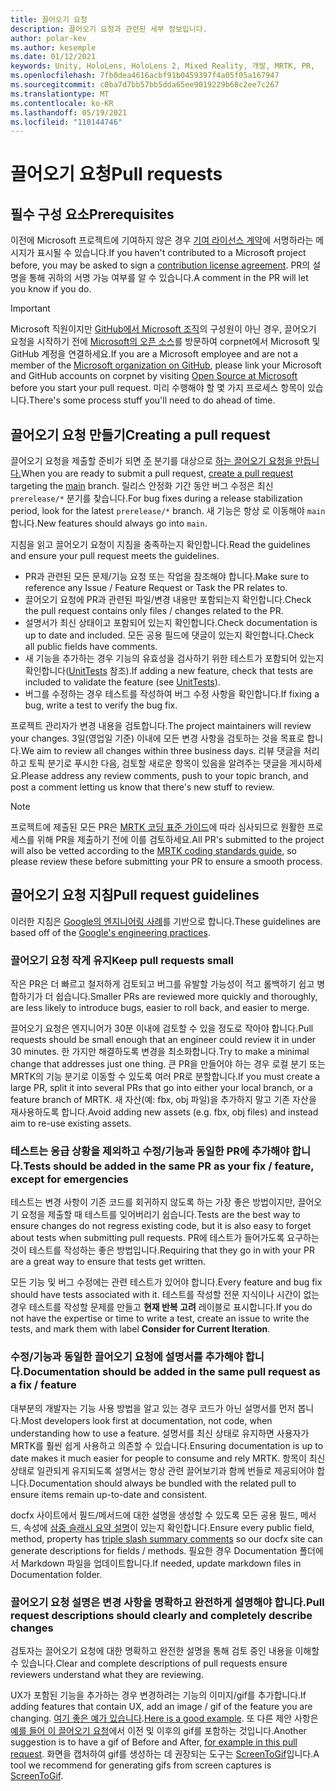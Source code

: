 ```yaml
---
title: 끌어오기 요청
description: 끌어오기 요청과 관련된 세부 정보입니다.
author: polar-kev
ms.author: kesemple
ms.date: 01/12/2021
keywords: Unity, HoloLens, HoloLens 2, Mixed Reality, 개발, MRTK, PR,
ms.openlocfilehash: 7fb0dea4616acbf91b0459397f4a05f05a167947
ms.sourcegitcommit: c0ba7d7bb57bb5dda65ee9019229b68c2ee7c267
ms.translationtype: MT
ms.contentlocale: ko-KR
ms.lasthandoff: 05/19/2021
ms.locfileid: "110144746"
---
```

# <a name="pull-requests"></a><span data-ttu-id="c7932-104">끌어오기 요청</span><span class="sxs-lookup"><span data-stu-id="c7932-104">Pull requests</span></span>

## <a name="prerequisites"></a><span data-ttu-id="c7932-105">필수 구성 요소</span><span class="sxs-lookup"><span data-stu-id="c7932-105">Prerequisites</span></span>

<span data-ttu-id="c7932-106">이전에 Microsoft 프로젝트에 기여하지 않은 경우 [기여 라이선스 계약](https://cla.microsoft.com/)에 서명하라는 메시지가 표시될 수 있습니다.</span><span class="sxs-lookup"><span data-stu-id="c7932-106">If you haven't contributed to a Microsoft project before, you may be asked to sign a [contribution license agreement](https://cla.microsoft.com/).</span></span>
<span data-ttu-id="c7932-107">PR의 설명을 통해 귀하의 서명 가능 여부를 알 수 있습니다.</span><span class="sxs-lookup"><span data-stu-id="c7932-107">A comment in the PR will let you know if you do.</span></span>

> [!IMPORTANT]
> <span data-ttu-id="c7932-108">Microsoft 직원이지만 [GitHub에서 Microsoft 조직](https://github.com/Microsoft)의 구성원이 아닌 경우, 끌어오기 요청을 시작하기 전에 [Microsoft의 오픈 소스](https://opensource.microsoft.com/)를 방문하여 corpnet에서 Microsoft 및 GitHub 계정을 연결하세요.</span><span class="sxs-lookup"><span data-stu-id="c7932-108">If you are a Microsoft employee and are not a member of the [Microsoft organization on GitHub](https://github.com/Microsoft), please link your Microsoft and GitHub accounts on corpnet by visiting [Open Source at Microsoft](https://opensource.microsoft.com/) before you start your pull request.</span></span> <span data-ttu-id="c7932-109">미리 수행해야 할 몇 가지 프로세스 항목이 있습니다.</span><span class="sxs-lookup"><span data-stu-id="c7932-109">There's some process stuff you'll need to do ahead of time.</span></span>

## <a name="creating-a-pull-request"></a><span data-ttu-id="c7932-110">끌어오기 요청 만들기</span><span class="sxs-lookup"><span data-stu-id="c7932-110">Creating a pull request</span></span>

<span data-ttu-id="c7932-111">끌어오기 요청을 제출할 준비가 되면 [주](https://github.com/microsoft/mixedrealitytoolkit-unity/tree/main) 분기를 대상으로 [하는 끌어오기 요청을 만듭니다.](https://github.com/microsoft/MixedRealityToolkit-Unity/compare/main...main?expand=1)</span><span class="sxs-lookup"><span data-stu-id="c7932-111">When you are ready to submit a pull request, [create a pull request](https://github.com/microsoft/MixedRealityToolkit-Unity/compare/main...main?expand=1) targeting the [main](https://github.com/microsoft/mixedrealitytoolkit-unity/tree/main) branch.</span></span> <span data-ttu-id="c7932-112">릴리스 안정화 기간 동안 버그 수정은 최신 `prerelease/*` 분기를 찾습니다.</span><span class="sxs-lookup"><span data-stu-id="c7932-112">For bug fixes during a release stabilization period, look for the latest `prerelease/*` branch.</span></span> <span data-ttu-id="c7932-113">새 기능은 항상 로 이동해야 `main` 합니다.</span><span class="sxs-lookup"><span data-stu-id="c7932-113">New features should always go into `main`.</span></span>

<span data-ttu-id="c7932-114">지침을 읽고 끌어오기 요청이 지침을 충족하는지 확인합니다.</span><span class="sxs-lookup"><span data-stu-id="c7932-114">Read the guidelines and ensure your pull request meets the guidelines.</span></span>

* <span data-ttu-id="c7932-115">PR과 관련된 모든 문제/기능 요청 또는 작업을 참조해야 합니다.</span><span class="sxs-lookup"><span data-stu-id="c7932-115">Make sure to reference any Issue / Feature Request or Task the PR relates to.</span></span>
* <span data-ttu-id="c7932-116">끌어오기 요청에 PR과 관련된 파일/변경 내용만 포함되는지 확인합니다.</span><span class="sxs-lookup"><span data-stu-id="c7932-116">Check the pull request contains only files / changes related to the PR.</span></span>
* <span data-ttu-id="c7932-117">설명서가 최신 상태이고 포함되어 있는지 확인합니다.</span><span class="sxs-lookup"><span data-stu-id="c7932-117">Check documentation is up to date and included.</span></span> <span data-ttu-id="c7932-118">모든 공용 필드에 댓글이 있는지 확인합니다.</span><span class="sxs-lookup"><span data-stu-id="c7932-118">Check all public fields have comments.</span></span>
* <span data-ttu-id="c7932-119">새 기능을 추가하는 경우 기능의 유효성을 검사하기 위한 테스트가 포함되어 있는지 확인합니다([UnitTests](../contributing/unit-tests.md) 참조).</span><span class="sxs-lookup"><span data-stu-id="c7932-119">If adding a new feature, check that tests are included to validate the feature (see [UnitTests](../contributing/unit-tests.md)).</span></span>
* <span data-ttu-id="c7932-120">버그를 수정하는 경우 테스트를 작성하여 버그 수정 사항을 확인합니다.</span><span class="sxs-lookup"><span data-stu-id="c7932-120">If fixing a bug, write a test to verify the bug fix.</span></span>

<span data-ttu-id="c7932-121">프로젝트 관리자가 변경 내용을 검토합니다.</span><span class="sxs-lookup"><span data-stu-id="c7932-121">The project maintainers will review your changes.</span></span> <span data-ttu-id="c7932-122">3일(영업일 기준) 이내에 모든 변경 사항을 검토하는 것을 목표로 합니다.</span><span class="sxs-lookup"><span data-stu-id="c7932-122">We aim to review all changes within three business days.</span></span> <span data-ttu-id="c7932-123">리뷰 댓글을 처리하고 토픽 분기로 푸시한 다음, 검토할 새로운 항목이 있음을 알려주는 댓글을 게시하세요.</span><span class="sxs-lookup"><span data-stu-id="c7932-123">Please address any review comments, push to your topic branch, and post a comment letting us know that there's new stuff to review.</span></span>

> [!NOTE]
> <span data-ttu-id="c7932-124">프로젝트에 제출된 모든 PR은 [MRTK 코딩 표준 가이드](../contributing/coding-guidelines.md)에 따라 심사되므로 원활한 프로세스를 위해 PR을 제출하기 전에 이를 검토하세요.</span><span class="sxs-lookup"><span data-stu-id="c7932-124">All PR's submitted to the project will also be vetted according to the [MRTK coding standards guide](../contributing/coding-guidelines.md), so please review these before submitting your PR to ensure a smooth process.</span></span>

## <a name="pull-request-guidelines"></a><span data-ttu-id="c7932-125">끌어오기 요청 지침</span><span class="sxs-lookup"><span data-stu-id="c7932-125">Pull request guidelines</span></span>

<span data-ttu-id="c7932-126">이러한 지침은 [Google의 엔지니어링 사례](https://google.github.io/eng-practices/review/developer/small-cls.html)를 기반으로 합니다.</span><span class="sxs-lookup"><span data-stu-id="c7932-126">These guidelines are based off of the [Google's engineering practices](https://google.github.io/eng-practices/review/developer/small-cls.html).</span></span>

### <a name="keep-pull-requests-small"></a><span data-ttu-id="c7932-127">끌어오기 요청 작게 유지</span><span class="sxs-lookup"><span data-stu-id="c7932-127">Keep pull requests small</span></span>

<span data-ttu-id="c7932-128">작은 PR은 더 빠르고 철저하게 검토되고 버그를 유발할 가능성이 적고 롤백하기 쉽고 병합하기가 더 쉽습니다.</span><span class="sxs-lookup"><span data-stu-id="c7932-128">Smaller PRs are reviewed more quickly and thoroughly, are less likely to introduce bugs, easier to roll back, and easier to merge.</span></span>

<span data-ttu-id="c7932-129">끌어오기 요청은 엔지니어가 30분 이내에 검토할 수 있을 정도로 작아야 합니다.</span><span class="sxs-lookup"><span data-stu-id="c7932-129">Pull requests should be small enough that an engineer could review it in under 30 minutes.</span></span> <span data-ttu-id="c7932-130">한 가지만 해결하도록 변경을 최소화합니다.</span><span class="sxs-lookup"><span data-stu-id="c7932-130">Try to make a minimal change that addresses just one thing.</span></span> <span data-ttu-id="c7932-131">큰 PR을 만들어야 하는 경우 로컬 분기 또는 MRTK의 기능 분기로 이동할 수 있도록 여러 PR로 분할합니다.</span><span class="sxs-lookup"><span data-stu-id="c7932-131">If you must create a large PR, split it into several PRs that go into either your local branch, or a feature branch of MRTK.</span></span> <span data-ttu-id="c7932-132">새 자산(예: fbx, obj 파일)을 추가하지 말고 기존 자산을 재사용하도록 합니다.</span><span class="sxs-lookup"><span data-stu-id="c7932-132">Avoid adding new assets (e.g. fbx, obj files) and instead aim to re-use existing assets.</span></span>

### <a name="tests-should-be-added-in-the-same-pr-as-your-fix--feature-except-for-emergencies"></a><span data-ttu-id="c7932-133">테스트는 응급 상황을 제외하고 수정/기능과 동일한 PR에 추가해야 합니다.</span><span class="sxs-lookup"><span data-stu-id="c7932-133">Tests should be added in the same PR as your fix / feature, except for emergencies</span></span>

<span data-ttu-id="c7932-134">테스트는 변경 사항이 기존 코드를 회귀하지 않도록 하는 가장 좋은 방법이지만, 끌어오기 요청을 제출할 때 테스트를 잊어버리기 쉽습니다.</span><span class="sxs-lookup"><span data-stu-id="c7932-134">Tests are the best way to ensure changes do not regress existing code, but it is also easy to forget about tests when submitting pull requests.</span></span> <span data-ttu-id="c7932-135">PR에 테스트가 들어가도록 요구하는 것이 테스트를 작성하는 좋은 방법입니다.</span><span class="sxs-lookup"><span data-stu-id="c7932-135">Requiring that they go in with your PR are a great way to ensure that tests get written.</span></span>

<span data-ttu-id="c7932-136">모든 기능 및 버그 수정에는 관련 테스트가 있어야 합니다.</span><span class="sxs-lookup"><span data-stu-id="c7932-136">Every feature and bug fix should have tests associated with it.</span></span> <span data-ttu-id="c7932-137">테스트를 작성할 전문 지식이나 시간이 없는 경우 테스트를 작성할 문제를 만들고 **현재 반복 고려** 레이블로 표시합니다.</span><span class="sxs-lookup"><span data-stu-id="c7932-137">If you do not have the expertise or time to write a test, create an issue to write the tests, and mark them with label **Consider for Current Iteration**.</span></span>

### <a name="documentation-should-be-added-in-the-same-pull-request-as-a-fix--feature"></a><span data-ttu-id="c7932-138">수정/기능과 동일한 끌어오기 요청에 설명서를 추가해야 합니다.</span><span class="sxs-lookup"><span data-stu-id="c7932-138">Documentation should be added in the same pull request as a fix / feature</span></span>

<span data-ttu-id="c7932-139">대부분의 개발자는 기능 사용 방법을 알고 있는 경우 코드가 아닌 설명서를 먼저 봅니다.</span><span class="sxs-lookup"><span data-stu-id="c7932-139">Most developers look first at documentation, not code, when understanding how to use a feature.</span></span> <span data-ttu-id="c7932-140">설명서를 최신 상태로 유지하면 사용자가 MRTK를 훨씬 쉽게 사용하고 의존할 수 있습니다.</span><span class="sxs-lookup"><span data-stu-id="c7932-140">Ensuring documentation is up to date makes it much easier for people to consume and rely MRTK.</span></span>  <span data-ttu-id="c7932-141">항목이 최신 상태로 일관되게 유지되도록 설명서는 항상 관련 끌어보기과 함께 번들로 제공되어야 합니다.</span><span class="sxs-lookup"><span data-stu-id="c7932-141">Documentation should always be bundled with the related pull to ensure items remain up-to-date and consistent.</span></span>

<span data-ttu-id="c7932-142">docfx 사이트에서 필드/메서드에 대한 설명을 생성할 수 있도록 모든 공용 필드, 메서드, 속성에 [삼중 슬래시 요약 설명](https://dotnet.github.io/docfx/spec/triple_slash_comments_spec.html)이 있는지 확인합니다.</span><span class="sxs-lookup"><span data-stu-id="c7932-142">Ensure every public field, method, property has [triple slash summary comments](https://dotnet.github.io/docfx/spec/triple_slash_comments_spec.html) so our docfx site can generate descriptions for fields / methods.</span></span> <span data-ttu-id="c7932-143">필요한 경우 Documentation 폴더에서 Markdown 파일을 업데이트합니다.</span><span class="sxs-lookup"><span data-stu-id="c7932-143">If needed, update markdown files in Documentation folder.</span></span>

### <a name="pull-request-descriptions-should-clearly-and-completely-describe-changes"></a><span data-ttu-id="c7932-144">끌어오기 요청 설명은 변경 사항을 명확하고 완전하게 설명해야 합니다.</span><span class="sxs-lookup"><span data-stu-id="c7932-144">Pull request descriptions should clearly and completely describe changes</span></span>

<span data-ttu-id="c7932-145">검토자는 끌어오기 요청에 대한 명확하고 완전한 설명을 통해 검토 중인 내용을 이해할 수 있습니다.</span><span class="sxs-lookup"><span data-stu-id="c7932-145">Clear and complete descriptions of pull requests ensure reviewers understand what they are reviewing.</span></span>

<span data-ttu-id="c7932-146">UX가 포함된 기능을 추가하는 경우 변경하려는 기능의 이미지/gif를 추가합니다.</span><span class="sxs-lookup"><span data-stu-id="c7932-146">If adding features that contain UX, add an image / gif of the feature you are changing.</span></span> <span data-ttu-id="c7932-147">[여기 좋은 예가 있습니다](https://github.com/microsoft/MixedRealityToolkit-Unity/pull/4532).</span><span class="sxs-lookup"><span data-stu-id="c7932-147">[Here is a good example](https://github.com/microsoft/MixedRealityToolkit-Unity/pull/4532).</span></span> <span data-ttu-id="c7932-148">또 다른 제안 사항은 [예를 들어 이 끌어오기 요청](https://github.com/microsoft/MixedRealityToolkit-Unity/pull/5896)에서 이전 및 이후의 gif를 포함하는 것입니다.</span><span class="sxs-lookup"><span data-stu-id="c7932-148">Another suggestion is to have a gif of Before and After, [for example in this pull request](https://github.com/microsoft/MixedRealityToolkit-Unity/pull/5896).</span></span> <span data-ttu-id="c7932-149">화면을 캡처하여 gif를 생성하는 데 권장되는 도구는 [ScreenToGif](https://www.screentogif.com/)입니다.</span><span class="sxs-lookup"><span data-stu-id="c7932-149">A tool we recommend for generating gifs from screen captures is [ScreenToGif](https://www.screentogif.com/).</span></span>
